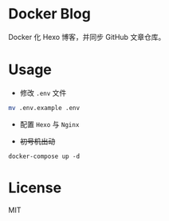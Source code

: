 # Docker Blog

Docker 化 Hexo 博客，并同步 GitHub 文章仓库。

# Usage

- 修改 `.env` 文件

```bash
mv .env.example .env
```

- 配置 `Hexo` 与 `Nginx`

- ~~初号机出动~~

```
docker-compose up -d
```

# License

MIT
